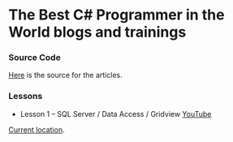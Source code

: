 # The Best C# Programmer in the World blogs and trainings

### Source Code
[Here][SOURCE1] is the source for the articles. 

### Lessons
+ Lesson 1 – SQL Server / Data Access / Gridview [YouTube](https://www.youtube.com/watch?v=qAFUqmKY_ng)

[Current location](http://www.thebestcsharpprogrammerintheworld.com/).


[SOURCE1]: https://github.com/benperk/TheBestCSharpProgrammerInTheWorld
[IIS1]: https://benperk.github.io/msdn/2011-08-create-an-iis-configuration-backup.html
